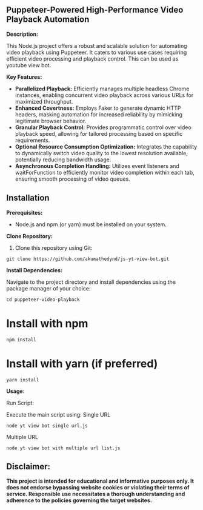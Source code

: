 ## Puppeteer-Powered High-Performance Video Playback Automation

**Description:**

This Node.js project offers a robust and scalable solution for automating video playback using Puppeteer. It caters to various use cases requiring efficient video processing and playback control. This can be used as youtube view bot.

**Key Features:**

* **Parallelized Playback:** Efficiently manages multiple headless Chrome instances, enabling concurrent video playback across various URLs for maximized throughput.
* **Enhanced Covertness:** Employs Faker to generate dynamic HTTP headers, masking automation for increased reliability by mimicking legitimate browser behavior.
* **Granular Playback Control:** Provides programmatic control over video playback speed, allowing for tailored processing based on specific requirements.
* **Optional Resource Consumption Optimization:** Integrates the capability to dynamically switch video quality to the lowest resolution available, potentially reducing bandwidth usage.
* **Asynchronous Completion Handling:** Utilizes event listeners and waitForFunction to efficiently monitor video completion within each tab, ensuring smooth processing of video queues.

## Installation

**Prerequisites:**

* Node.js and npm (or yarn) must be installed on your system.

**Clone Repository:**

1. Clone this repository using Git:

```
git clone https://github.com/akumathedynd/js-yt-view-bot.git
```

**Install Dependencies:**

Navigate to the project directory and install dependencies using the package manager of your choice:

```
cd puppeteer-video-playback
```
# Install with npm
```
npm install
```
# Install with yarn (if preferred)
```
yarn install
```


**Usage:**

Run Script:

Execute the main script using:
Single URL

```
node yt view bot single url.js
```

Multiple URL

```
node yt view bot with multiple url list.js
```



## Disclaimer:

**This project is intended for educational and informative purposes only. It does not endorse bypassing website cookies or violating their terms of service. Responsible use necessitates a thorough understanding and adherence to the policies governing the target websites.**

